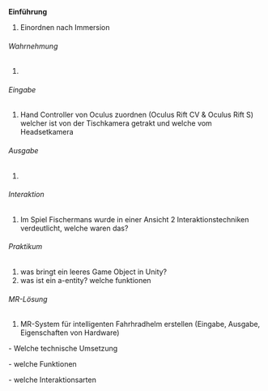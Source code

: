 **Einführung**

1. Einordnen nach Immersion

###### Wahrnehmung

1. 

###### Eingabe

1. Hand Controller von Oculus zuordnen (Oculus Rift CV & Oculus Rift S) welcher ist von der Tischkamera getrakt und welche vom Headsetkamera

###### Ausgabe 

1.  

###### Interaktion

1. Im Spiel Fischermans wurde in einer Ansicht 2 Interaktionstechniken verdeutlicht, welche waren das? 

###### Praktikum

1. was bringt ein leeres Game Object in Unity? 
2. was ist ein a-entity? welche funktionen

###### MR-Lösung

1. MR-System für intelligenten Fahrhradhelm erstellen (Eingabe, Ausgabe, Eigenschaften von Hardware)

\- Welche technische Umsetzung 

\- welche Funktionen 

\- welche Interaktionsarten 